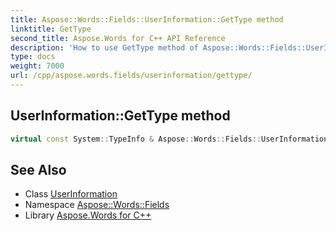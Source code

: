 ```yaml
---
title: Aspose::Words::Fields::UserInformation::GetType method
linktitle: GetType
second_title: Aspose.Words for C++ API Reference
description: 'How to use GetType method of Aspose::Words::Fields::UserInformation class in C++.'
type: docs
weight: 7000
url: /cpp/aspose.words.fields/userinformation/gettype/
---
```

## UserInformation::GetType method




```cpp
virtual const System::TypeInfo & Aspose::Words::Fields::UserInformation::GetType() const override
```

## See Also

* Class [UserInformation](../)
* Namespace [Aspose::Words::Fields](../../)
* Library [Aspose.Words for C++](../../../)
